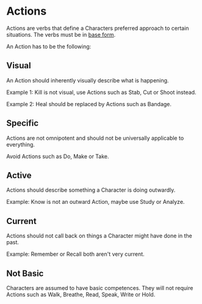 # Actions

Actions are verbs that define a Characters preferred approach to certain situations. The verbs must be in [base form](https://www.grammar-monster.com/glossary/base_form.htm).

An Action has to be the following:

## Visual

An Action should inherently visually describe what is happening.

Example 1: Kill is not visual, use Actions such as Stab, Cut or Shoot instead.

Example 2: Heal should be replaced by Actions such as Bandage.

## Specific

Actions are not omnipotent and should not be universally applicable to everything.

Avoid Actions such as Do, Make or Take.

## Active

Actions should describe something a Character is doing outwardly.

Example: Know is not an outward Action, maybe use Study or Analyze.

## Current

Actions should not call back on things a Character might have done in the past.

Example: Remember or Recall both aren't very current.

## Not Basic

Characters are assumed to have basic competences. They will not require Actions such as Walk, Breathe, Read, Speak, Write or Hold.
